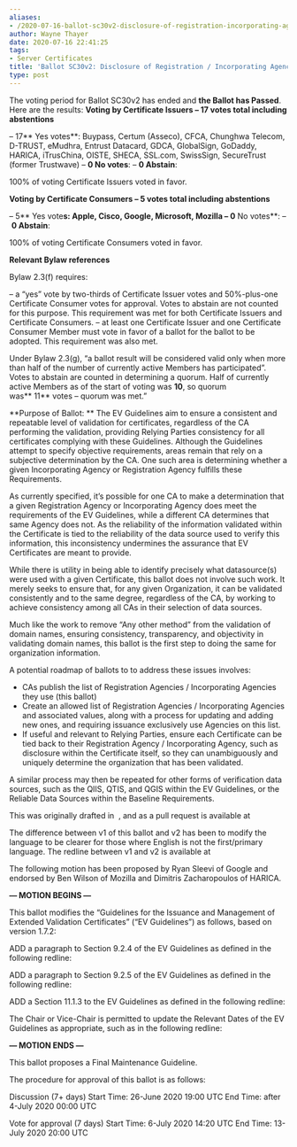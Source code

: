 ```yaml
---
aliases:
- /2020-07-16-ballot-sc30v2-disclosure-of-registration-incorporating-agency/
author: Wayne Thayer
date: 2020-07-16 22:41:25
tags:
- Server Certificates
title: 'Ballot SC30v2: Disclosure of Registration / Incorporating Agency'
type: post
---
```


The voting period for Ballot SC30v2 has ended and **the Ballot has Passed**. Here are the results:
**Voting by Certificate Issuers – 17 votes total including abstentions**

– 17** Yes votes**: Buypass, Certum (Asseco), CFCA, Chunghwa Telecom, D-TRUST, eMudhra, Entrust Datacard, GDCA, GlobalSign, GoDaddy, HARICA, iTrusChina, OISTE, SHECA, SSL.com, SwissSign, SecureTrust (former Trustwave)
– **0 No votes**:
– **0 Abstain**:

100% of voting Certificate Issuers voted in favor.

**Voting by Certificate Consumers – 5 votes total including abstentions**

– 5** Yes vote**s: Apple, Cisco, Google, Microsoft, Mozilla
– 0** No votes**:
– **0 Abstain**:

100% of voting Certificate Consumers voted in favor.

**Relevant Bylaw references**

Bylaw 2.3(f) requires:

– a “yes” vote by two-thirds of Certificate Issuer votes and 50%-plus-one Certificate Consumer votes for approval. Votes to abstain are not counted for this purpose. This requirement was met for both Certificate Issuers and Certificate Consumers.
– at least one Certificate Issuer and one Certificate Consumer Member must vote in favor of a ballot for the ballot to be adopted. This requirement was also met.

Under Bylaw 2.3(g), “a ballot result will be considered valid only when more than half of the number of currently active Members has participated”. Votes to abstain are counted in determining a quorum. Half of currently active Members as of the start of voting was **10**, so quorum was** 11** votes – quorum was met.”

**Purpose of Ballot:
**
The EV Guidelines aim to ensure a consistent and repeatable level of validation for certificates, regardless of the CA performing the validation, providing Relying Parties consistency for all certificates complying with these Guidelines. Although the Guidelines attempt to specify objective requirements, areas remain that rely on a subjective determination by the CA. One such area is determining whether a given Incorporating Agency or Registration Agency fulfills these Requirements.

As currently specified, it’s possible for one CA to make a determination that a given Registration Agency or Incorporating Agency does meet the requirements of the EV Guidelines, while a different CA determines that same Agency does not. As the reliability of the information validated within the Certificate is tied to the reliability of the data source used to verify this information, this inconsistency undermines the assurance that EV Certificates are meant to provide.

While there is utility in being able to identify precisely what datasource(s) were used with a given Certificate, this ballot does not involve such work. It merely seeks to ensure that, for any given Organization, it can be validated consistently and to the same degree, regardless of the CA, by working to achieve consistency among all CAs in their selection of data sources.

Much like the work to remove “Any other method” from the validation of domain names, ensuring consistency, transparency, and objectivity in validating domain names, this ballot is the first step to doing the same for organization information.

A potential roadmap of ballots to to address these issues involves:

- CAs publish the list of Registration Agencies / Incorporating Agencies they use (this ballot)
- Create an allowed list of Registration Agencies / Incorporating Agencies and associated values, along with a process for updating and adding new ones, and requiring issuance exclusively use Agencies on this list.
- If useful and relevant to Relying Parties, ensure each Certificate can be tied back to their Registration Agency / Incorporating Agency, such as disclosure within the Certificate itself, so they can unambiguously and uniquely determine the organization that has been validated.

A similar process may then be repeated for other forms of verification data sources, such as the QIIS, QTIS, and QGIS within the EV Guidelines, or the Reliable Data Sources within the Baseline Requirements.

This was originally drafted in  , and as a pull request is available at

The difference between v1 of this ballot and v2 has been to modify the language to be clearer for those where English is not the first/primary language. The redline between v1 and v2 is available at

The following motion has been proposed by Ryan Sleevi of Google and endorsed by Ben Wilson of Mozilla and Dimitris Zacharopoulos of HARICA.

**— MOTION BEGINS —**

This ballot modifies the “Guidelines for the Issuance and Management of Extended Validation Certificates” (“EV Guidelines”) as follows, based on version 1.7.2:

ADD a paragraph to Section 9.2.4 of the EV Guidelines as defined in the following redline:

ADD a paragraph to Section 9.2.5 of the EV Guidelines as defined in the following redline:

ADD a Section 11.1.3 to the EV Guidelines as defined in the following redline:

The Chair or Vice-Chair is permitted to update the Relevant Dates of the EV Guidelines as appropriate, such as in the following redline:

**— MOTION ENDS —**

This ballot proposes a Final Maintenance Guideline.

The procedure for approval of this ballot is as follows:

Discussion (7+ days)
Start Time: 26-June 2020 19:00 UTC
End Time: after 4-July 2020 00:00 UTC

Vote for approval (7 days)
Start Time: 6-July 2020 14:20 UTC
End Time: 13-July 2020 20:00 UTC